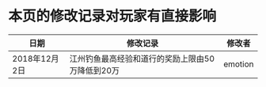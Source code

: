 # 本页的修改记录对玩家有直接影响

| 日期 | 修改记录 | 修改者 |
| --- | --- | --- |
| 2018年12月2日 | 江州钓鱼最高经验和道行的奖励上限由50万降低到20万 | emotion |
